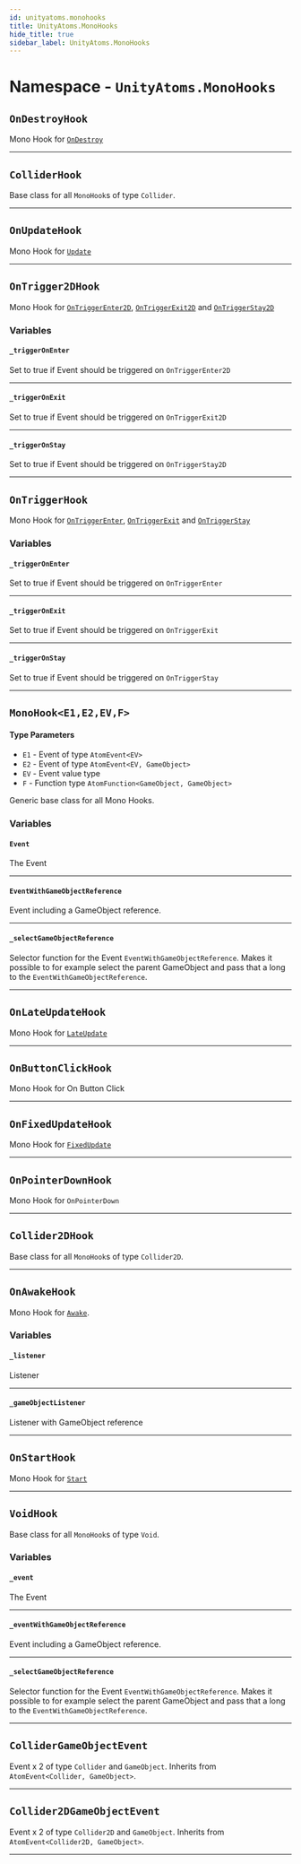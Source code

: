 ```yaml
---
id: unityatoms.monohooks
title: UnityAtoms.MonoHooks
hide_title: true
sidebar_label: UnityAtoms.MonoHooks
---
```


# Namespace - `UnityAtoms.MonoHooks`

## `OnDestroyHook`

Mono Hook for [`OnDestroy`](https://docs.unity3d.com/ScriptReference/MonoBehaviour.OnDestroy.html)

---

## `ColliderHook`

Base class for all `MonoHook`s of type `Collider`.

---

## `OnUpdateHook`

Mono Hook for [`Update`](https://docs.unity3d.com/ScriptReference/MonoBehaviour.Update.html)

---

## `OnTrigger2DHook`

Mono Hook for [`OnTriggerEnter2D`](https://docs.unity3d.com/ScriptReference/MonoBehaviour.OnTriggerEnter2D.html), [`OnTriggerExit2D`](https://docs.unity3d.com/ScriptReference/MonoBehaviour.OnTriggerExit2D.html) and [`OnTriggerStay2D`](https://docs.unity3d.com/ScriptReference/MonoBehaviour.OnTriggerStay2D.html)

### Variables

#### `_triggerOnEnter`

Set to true if Event should be triggered on `OnTriggerEnter2D`

---

#### `_triggerOnExit`

Set to true if Event should be triggered on `OnTriggerExit2D`

---

#### `_triggerOnStay`

Set to true if Event should be triggered on `OnTriggerStay2D`

---

## `OnTriggerHook`

Mono Hook for [`OnTriggerEnter`](https://docs.unity3d.com/ScriptReference/MonoBehaviour.OnTriggerEnter.html), [`OnTriggerExit`](https://docs.unity3d.com/ScriptReference/MonoBehaviour.OnTriggerExit.html) and [`OnTriggerStay`](https://docs.unity3d.com/ScriptReference/MonoBehaviour.OnTriggerStay.html)

### Variables

#### `_triggerOnEnter`

Set to true if Event should be triggered on `OnTriggerEnter`

---

#### `_triggerOnExit`

Set to true if Event should be triggered on `OnTriggerExit`

---

#### `_triggerOnStay`

Set to true if Event should be triggered on `OnTriggerStay`

---

## `MonoHook<E1,E2,EV,F>`

#### Type Parameters

-   `E1` - Event of type `AtomEvent<EV>`
-   `E2` - Event of type `AtomEvent<EV, GameObject>`
-   `EV` - Event value type
-   `F` - Function type `AtomFunction<GameObject, GameObject>`

Generic base class for all Mono Hooks.

### Variables

#### `Event`

The Event

---

#### `EventWithGameObjectReference`

Event including a GameObject reference.

---

#### `_selectGameObjectReference`

Selector function for the Event `EventWithGameObjectReference`. Makes it possible to for example select the parent GameObject and pass that a long to the `EventWithGameObjectReference`.

---

## `OnLateUpdateHook`

Mono Hook for [`LateUpdate`](https://docs.unity3d.com/ScriptReference/MonoBehaviour.LateUpdate.html)

---

## `OnButtonClickHook`

Mono Hook for On Button Click

---

## `OnFixedUpdateHook`

Mono Hook for [`FixedUpdate`](https://docs.unity3d.com/ScriptReference/MonoBehaviour.FixedUpdate.html)

---

## `OnPointerDownHook`

Mono Hook for `OnPointerDown`

---

## `Collider2DHook`

Base class for all `MonoHook`s of type `Collider2D`.

---

## `OnAwakeHook`

Mono Hook for [`Awake`](https://docs.unity3d.com/ScriptReference/MonoBehaviour.Awake.html).

### Variables

#### `_listener`

Listener

---

#### `_gameObjectListener`

Listener with GameObject reference

---

## `OnStartHook`

Mono Hook for [`Start`](https://docs.unity3d.com/ScriptReference/MonoBehaviour.Start.html)

---

## `VoidHook`

Base class for all `MonoHook`s of type `Void`.

### Variables

#### `_event`

The Event

---

#### `_eventWithGameObjectReference`

Event including a GameObject reference.

---

#### `_selectGameObjectReference`

Selector function for the Event `EventWithGameObjectReference`. Makes it possible to for example select the parent GameObject and pass that a long to the `EventWithGameObjectReference`.

---

## `ColliderGameObjectEvent`

Event x 2 of type `Collider` and `GameObject`. Inherits from `AtomEvent<Collider, GameObject>`.

---

## `Collider2DGameObjectEvent`

Event x 2 of type `Collider2D` and `GameObject`. Inherits from `AtomEvent<Collider2D, GameObject>`.

---
